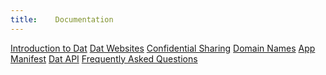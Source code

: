```yaml
---
title:    Documentation
---
```


<a class="btn btn-block" href="/docs/dat/intro.html"><i class="fa fa-info-circle" aria-hidden="true"></i> Introduction to Dat</a>
<a class="btn btn-block" href="/docs/dat/websites.html"><i class="fa fa-file-code-o" aria-hidden="true"></i> Dat Websites</a>
<a class="btn btn-block" href="/docs/dat/confidential-sharing.html"><i class="fa fa-shield" aria-hidden="true"></i> Confidential Sharing</a>
<a class="btn btn-block" href="/docs/dat/dns.html"><i class="fa fa-globe" aria-hidden="true"></i> Domain Names</a>
<a class="btn btn-block" href="/docs/apis/manifest.html"><i class="fa fa-map-o" aria-hidden="true"></i> App Manifest</a>
<a class="btn btn-block" href="/docs/apis/dat.html"><i class="fa fa-share-alt" aria-hidden="true"></i> Dat API</a>
<a class="btn btn-block" href="/docs/faq.html"><i class="fa fa-question-circle" aria-hidden="true"></i> Frequently Asked Questions</a>